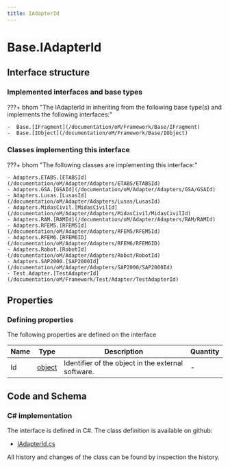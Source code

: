 ```yaml
---
title: IAdapterId
---
```


# Base.IAdapterId



## Interface structure

### Implemented interfaces and base types

???+ bhom "The IAdapterId in inheriting from the following base type(s) and implements the following interfaces:"

    -  Base.[IFragment](/documentation/oM/Framework/Base/IFragment)
    -  Base.[IObject](/documentation/oM/Framework/Base/IObject)


### Classes implementing this interface

???+ bhom "The following classes are implementing this interface:"

    - Adapters.ETABS.[ETABSId](/documentation/oM/Adapter/Adapters/ETABS/ETABSId)
    - Adapters.GSA.[GSAId](/documentation/oM/Adapter/Adapters/GSA/GSAId)
    - Adapters.Lusas.[LusasId](/documentation/oM/Adapter/Adapters/Lusas/LusasId)
    - Adapters.MidasCivil.[MidasCivilId](/documentation/oM/Adapter/Adapters/MidasCivil/MidasCivilId)
    - Adapters.RAM.[RAMId](/documentation/oM/Adapter/Adapters/RAM/RAMId)
    - Adapters.RFEM5.[RFEM5Id](/documentation/oM/Adapter/Adapters/RFEM5/RFEM5Id)
    - Adapters.RFEM6.[RFEM6ID](/documentation/oM/Adapter/Adapters/RFEM6/RFEM6ID)
    - Adapters.Robot.[RobotId](/documentation/oM/Adapter/Adapters/Robot/RobotId)
    - Adapters.SAP2000.[SAP2000Id](/documentation/oM/Adapter/Adapters/SAP2000/SAP2000Id)
    - Test.Adapter.[TestAdapterId](/documentation/oM/Framework/Test/Adapter/TestAdapterId)


## Properties



### Defining properties

The following properties are defined on the interface

| Name             | Type             | Description      | Quantity         |
|------------------|------------------|------------------|------------------|
| Id | [object](https://learn.microsoft.com/en-us/dotnet/api/System.Object?view=netstandard-2.0) | Identifier of the object in the external software. | - |


## Code and Schema

### C# implementation

The interface is defined in C#. The class definition is available on github:

- [IAdapterId.cs](https://github.com/BHoM/BHoM/blob/develop/BHoM/Interface/IAdapterId.cs)

All history and changes of the class can be found by inspection the history.
